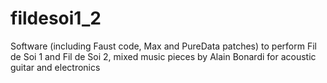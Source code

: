 # fildesoi1_2
Software (including Faust code, Max and PureData patches) to perform Fil de Soi 1 and Fil de Soi 2, mixed music pieces by Alain Bonardi for acoustic guitar and electronics
